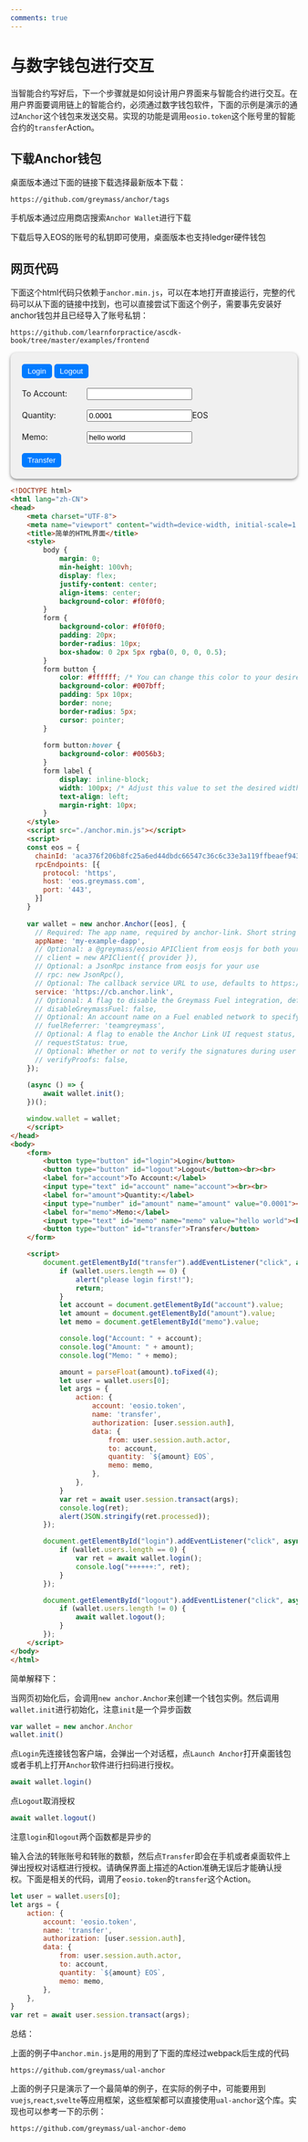 ```yaml
---
comments: true
---
```


# 与数字钱包进行交互

当智能合约写好后，下一个步骤就是如何设计用户界面来与智能合约进行交互。在用户界面要调用链上的智能合约，必须通过数字钱包软件，下面的示例是演示的通过`Anchor`这个钱包来发送交易。实现的功能是调用`eosio.token`这个账号里的智能合约的`transfer`Action。

## 下载Anchor钱包

桌面版本通过下面的链接下载选择最新版本下载：

```
https://github.com/greymass/anchor/tags
```

手机版本通过应用商店搜索`Anchor Wallet`进行下载

下载后导入EOS的账号的私钥即可使用，桌面版本也支持ledger硬件钱包

## 网页代码

下面这个html代码只依赖于`anchor.min.js`，可以在本地打开直接运行，完整的代码可以从下面的链接中找到，也可以直接尝试下面这个例子，需要事先安装好anchor钱包并且已经导入了账号私钥：


```
https://github.com/learnforpractice/ascdk-book/tree/master/examples/frontend
```


<style>
    form {
        background-color: #f0f0f0;
        padding: 20px;
        border-radius: 10px;
        box-shadow: 0 2px 5px rgba(0, 0, 0, 0.5);
    }
    form button {
        color: #ffffff; /* You can change this color to your desired foreground color */
        background-color: #007bff;
        padding: 5px 10px;
        border: none;
        border-radius: 5px;
        cursor: pointer;
    }

    form button:hover {
        background-color: #0056b3;
    }
    form label {
        display: inline-block;
        width: 100px; /* Adjust this value to set the desired width for the labels */
        text-align: left;
        margin-right: 10px;
    }
</style>
<script src="../../assets/javascripts/anchor.min.js"></script>
<script>
const eos = {
    chainId: 'aca376f206b8fc25a6ed44dbdc66547c36c6c33e3a119ffbeaef943642f0e906',
    rpcEndpoints: [{
    protocol: 'https',
    host: 'eos.greymass.com',
    port: '443',
    }]
}

var wallet = new anchor.Anchor([eos], {
    // Required: The app name, required by anchor-link. Short string identifying the app
    appName: 'my-example-dapp',
    // Optional: a @greymass/eosio APIClient from eosjs for both your use and to use internally in UAL
    // client = new APIClient({ provider }),
    // Optional: a JsonRpc instance from eosjs for your use
    // rpc: new JsonRpc(),
    // Optional: The callback service URL to use, defaults to https://cb.anchor.link
    service: 'https://cb.anchor.link',
    // Optional: A flag to disable the Greymass Fuel integration, defaults to false (enabled)
    // disableGreymassFuel: false,
    // Optional: An account name on a Fuel enabled network to specify as the referrer for transactions
    // fuelReferrer: 'teamgreymass',
    // Optional: A flag to enable the Anchor Link UI request status, defaults to true (enabled)
    // requestStatus: true,  
    // Optional: Whether or not to verify the signatures during user login, defaults to false (disabled)
    // verifyProofs: false,
});

(async () => {
    await wallet.init();
})();

window.wallet = wallet;
</script>
<form>
    <button type="button" id="login">Login</button>
    <button type="button" id="logout">Logout</button><br><br>
    <label for="account">To Account:</label>
    <input type="text" id="account" name="account"><br><br>
    <label for="amount">Quantity:</label>
    <input type="number" id="amount" name="amount" value="0.0001"><label>EOS</label><br><br>
    <label for="memo">Memo:</label>
    <input type="text" id="memo" name="memo" value="hello world"><br><br>
    <button type="button" id="transfer">Transfer</button>
</form>

<script>
    document.getElementById("transfer").addEventListener("click", async function() {
        if (wallet.users.length == 0) {
            alert("please login first!");
            return;
        }
        let account = document.getElementById("account").value;
        let amount = document.getElementById("amount").value;
        let memo = document.getElementById("memo").value;

        console.log("Account: " + account);
        console.log("Amount: " + amount);
        console.log("Memo: " + memo);

        amount = parseFloat(amount).toFixed(4);
        let user = wallet.users[0];
        let args = {
            action: {
                account: 'eosio.token',
                name: 'transfer',
                authorization: [user.session.auth],
                data: {
                    from: user.session.auth.actor,
                    to: account,
                    quantity: `${amount} EOS`,
                    memo: memo,
                },
            },
        }
        var ret = await user.session.transact(args);
        console.log(ret);
        alert(JSON.stringify(ret.processed));
    });

    document.getElementById("login").addEventListener("click", async function() {
        if (wallet.users.length == 0) {
            var ret = await wallet.login();
            console.log("++++++:", ret);
        }
    });

    document.getElementById("logout").addEventListener("click", async function() {
        if (wallet.users.length != 0) {
            await wallet.logout();
        }
    });
</script>


```html
<!DOCTYPE html>
<html lang="zh-CN">
<head>
    <meta charset="UTF-8">
    <meta name="viewport" content="width=device-width, initial-scale=1.0">
    <title>简单的HTML界面</title>
    <style>
        body {
            margin: 0;
            min-height: 100vh;
            display: flex;
            justify-content: center;
            align-items: center;
            background-color: #f0f0f0;
        }
        form {
            background-color: #f0f0f0;
            padding: 20px;
            border-radius: 10px;
            box-shadow: 0 2px 5px rgba(0, 0, 0, 0.5);
        }
        form button {
            color: #ffffff; /* You can change this color to your desired foreground color */
            background-color: #007bff;
            padding: 5px 10px;
            border: none;
            border-radius: 5px;
            cursor: pointer;
        }
    
        form button:hover {
            background-color: #0056b3;
        }
        form label {
            display: inline-block;
            width: 100px; /* Adjust this value to set the desired width for the labels */
            text-align: left;
            margin-right: 10px;
        }
    </style>
    <script src="./anchor.min.js"></script>
    <script>    
    const eos = {
      chainId: 'aca376f206b8fc25a6ed44dbdc66547c36c6c33e3a119ffbeaef943642f0e906',
      rpcEndpoints: [{
        protocol: 'https',
        host: 'eos.greymass.com',
        port: '443',
      }]
    }
    
    var wallet = new anchor.Anchor([eos], {
      // Required: The app name, required by anchor-link. Short string identifying the app
      appName: 'my-example-dapp',
      // Optional: a @greymass/eosio APIClient from eosjs for both your use and to use internally in UAL
      // client = new APIClient({ provider }),
      // Optional: a JsonRpc instance from eosjs for your use
      // rpc: new JsonRpc(),
      // Optional: The callback service URL to use, defaults to https://cb.anchor.link
      service: 'https://cb.anchor.link',
      // Optional: A flag to disable the Greymass Fuel integration, defaults to false (enabled)
      // disableGreymassFuel: false,
      // Optional: An account name on a Fuel enabled network to specify as the referrer for transactions
      // fuelReferrer: 'teamgreymass',
      // Optional: A flag to enable the Anchor Link UI request status, defaults to true (enabled)
      // requestStatus: true,  
      // Optional: Whether or not to verify the signatures during user login, defaults to false (disabled)
      // verifyProofs: false,
    });
    
    (async () => {
        await wallet.init();
    })();

    window.wallet = wallet;
    </script>
</head>
<body>
    <form>
        <button type="button" id="login">Login</button>
        <button type="button" id="logout">Logout</button><br><br>
        <label for="account">To Account:</label>
        <input type="text" id="account" name="account"><br><br>
        <label for="amount">Quantity:</label>
        <input type="number" id="amount" name="amount" value="0.0001"><label>EOS</label><br><br>
        <label for="memo">Memo:</label>
        <input type="text" id="memo" name="memo" value="hello world"><br><br>
        <button type="button" id="transfer">Transfer</button>
    </form>

    <script>
        document.getElementById("transfer").addEventListener("click", async function() {
            if (wallet.users.length == 0) {
                alert("please login first!");
                return;
            }
            let account = document.getElementById("account").value;
            let amount = document.getElementById("amount").value;
            let memo = document.getElementById("memo").value;

            console.log("Account: " + account);
            console.log("Amount: " + amount);
            console.log("Memo: " + memo);

            amount = parseFloat(amount).toFixed(4);
            let user = wallet.users[0];
            let args = {
                action: {
                    account: 'eosio.token',
                    name: 'transfer',
                    authorization: [user.session.auth],
                    data: {
                        from: user.session.auth.actor,
                        to: account,
                        quantity: `${amount} EOS`,
                        memo: memo,
                    },
                },
            }
            var ret = await user.session.transact(args);
            console.log(ret);
            alert(JSON.stringify(ret.processed));
        });

        document.getElementById("login").addEventListener("click", async function() {
            if (wallet.users.length == 0) {
                var ret = await wallet.login();
                console.log("++++++:", ret);
            }
        });

        document.getElementById("logout").addEventListener("click", async function() {
            if (wallet.users.length != 0) {
                await wallet.logout();
            }
        });
    </script>
</body>
</html>
```

简单解释下：

当网页初始化后，会调用`new anchor.Anchor`来创建一个钱包实例。然后调用`wallet.init`进行初始化，注意`init`是一个异步函数

```javascript
var wallet = new anchor.Anchor
wallet.init()
```

点`Login`先连接钱包客户端，会弹出一个对话框，点`Launch Anchor`打开桌面钱包或者手机上打开`Anchor`软件进行扫码进行授权。

```javascript
await wallet.login()
```

点`Logout`取消授权

```javascript
await wallet.logout()
```

注意`login`和`logout`两个函数都是异步的


输入合法的转账账号和转账的数额，然后点`Transfer`即会在手机或者桌面软件上弹出授权对话框进行授权。请确保界面上描述的Action准确无误后才能确认授权。下面是相关的代码，调用了`eosio.token`的`transfer`这个Action。

```javascript
let user = wallet.users[0];
let args = {
    action: {
        account: 'eosio.token',
        name: 'transfer',
        authorization: [user.session.auth],
        data: {
            from: user.session.auth.actor,
            to: account,
            quantity: `${amount} EOS`,
            memo: memo,
        },
    },
}
var ret = await user.session.transact(args);
```

总结：

上面的例子中`anchor.min.js`是用的用到了下面的库经过webpack后生成的代码

```
https://github.com/greymass/ual-anchor
```

上面的例子只是演示了一个最简单的例子，在实际的例子中，可能要用到`vuejs`,`react`,`svelte`等应用框架，这些框架都可以直接使用`ual-anchor`这个库。实现也可以参考一下的示例：

```
https://github.com/greymass/ual-anchor-demo
```
